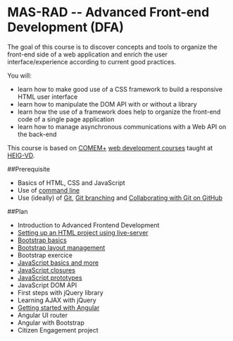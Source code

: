 # MAS-RAD -- Advanced Front-end Development (DFA)

The goal of this course is to discover concepts and tools to organize the front-end side of a web application and enrich the user interface/experience according to current good practices.

You will:

* learn how to make good use of a CSS framework to build a responsive HTML user interface
* learn how to manipulate the DOM API with or without a library
* learn how the use of a framework does help to organize the front-end code of a single page application
* learn how to manage asynchronous communications with a Web API on the back-end

This course is based on [COMEM+][comem] [web development courses][comem-webdev] taught at [HEIG-VD][heig].

##Prerequisite
* Basics of HTML, CSS and JavaScript
* Use of [command line](https://mediacomem.github.io/comem-webdev-docs/2017/subjects/cli/)
* Use (ideally) of [Git](https://mediacomem.github.io/comem-webdev-docs/2017/subjects/git/), [Git branching](https://mediacomem.github.io/comem-webdev-docs/2017/subjects/git-branching/) and [Collaborating with Git on GitHub](https://mediacomem.github.io/comem-webdev-docs/2017/subjects/git-collaborating/) 

##Plan

* Introduction to Advanced Frontend Development
* [Setting up an HTML project using live-server](https://mediacomem.github.io/comem-webdev-docs/2017/subjects/masrad-project-setup?home=MediaComem/comem-masrad-dfa#readme)
* [Bootstrap basics](https://mediacomem.github.io/comem-webdev-docs/2017/subjects/bootstrap-basics)
* [Bootstrap layout management](https://mediacomem.github.io/comem-webdev-docs/2017/subjects/bootstrap-layout-management)
* Bootstrap exercice
* [JavaScript basics and more](https://mediacomem.github.io/comem-webdev-docs/2017/subjects/js)
* [JavaScript closures](https://mediacomem.github.io/comem-webdev-docs/2017/subjects/js-closures/)
* [JavaScript prototypes](https://mediacomem.github.io/comem-webdev-docs/2017/subjects/js-prototypes/)
* JavaScript DOM API
* First steps with jQuery library
* Learning AJAX with jQuery
* [Getting started with Angular](https://mediacomem.github.io/comem-webdev-docs/2017/subjects/angular/)
* Angular UI router
* Angular with Bootstrap
* Citizen Engagement project

[comem]: http://www.heig-vd.ch/comem
[comem-webdev]: https://github.com/MediaComem/comem-webdev
[heig]: http://www.heig-vd.ch